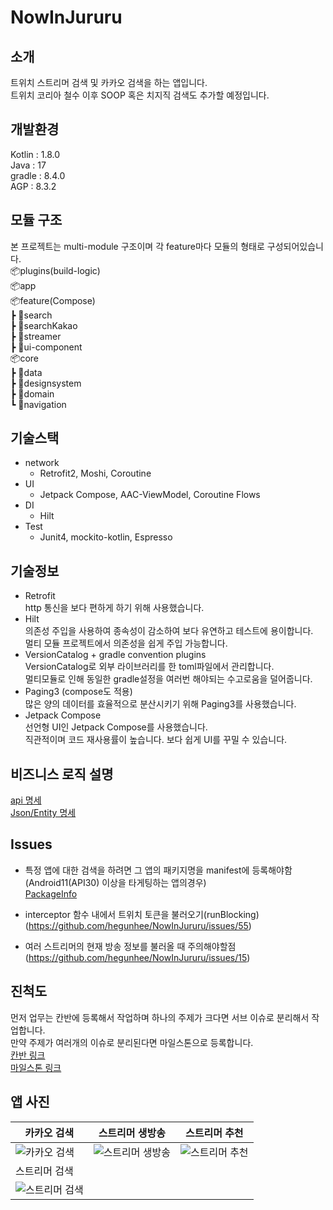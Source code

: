 # NowInJururu  
## 소개  
트위치 스트리머 검색 및 카카오 검색을 하는 앱입니다.  
트위치 코리아 철수 이후 SOOP 혹은 치지직 검색도 추가할 예정입니다.  
## 개발환경
Kotlin : 1.8.0  
Java : 17  
gradle : 8.4.0  
AGP : 8.3.2  
## 모듈 구조  
본 프로젝트는 multi-module 구조이며 각 feature마다 모듈의 형태로 구성되어있습니다.  
📦plugins(build-logic)  
📦app  
📦feature(Compose)  
┣ 📂search  
┣ 📂searchKakao  
┣ 📂streamer  
┣ 📂ui-component  
📦core  
┣ 📂data  
┣ 📂designsystem  
┣ 📂domain  
┗ 📂navigation  

## 기술스택  
- network
  - Retrofit2, Moshi, Coroutine
- UI
  - Jetpack Compose, AAC-ViewModel, Coroutine Flows
- DI  
  - Hilt
- Test
  - Junit4, mockito-kotlin, Espresso
 
## 기술정보  
- Retrofit  
  http 통신을 보다 편하게 하기 위해 사용했습니다.  
- Hilt  
  의존성 주입을 사용하여 종속성이 감소하여 보다 유연하고 테스트에 용이합니다.  
  멀티 모듈 프로젝트에서 의존성을 쉽게 주입 가능합니다.  
- VersionCatalog + gradle convention plugins  
  VersionCatalog로 외부 라이브러리를 한 toml파일에서 관리합니다.  
  멀티모듈로 인해 동일한 gradle설정을 여러번 해야되는 수고로움을 덜어줍니다.  
- Paging3 (compose도 적용)  
  많은 양의 데이터를 효율적으로 분산시키기 위해 Paging3를 사용했습니다.  
- Jetpack Compose  
  선언형 UI인 Jetpack Compose를 사용했습니다.  
  직관적이며 코드 재사용률이 높습니다. 보다 쉽게 UI를 꾸밀 수 있습니다.  

## 비즈니스 로직 설명  
[api 명세](https://github.com/hegunhee/NowInJururu/issues/5)  
[Json/Entity 명세](https://github.com/hegunhee/NowInJururu/issues/4)  
## Issues  
- 특정 앱에 대한 검색을 하려면 그 앱의 패키지명을 manifest에 등록해야함(Android11(API30) 이상을 타게팅하는 앱의경우)  
[PackageInfo](https://github.com/hegunhee/NowInJururu/issues/9)  

- interceptor 함수 내에서 트위치 토큰을 불러오기(runBlocking)  
(https://github.com/hegunhee/NowInJururu/issues/55)  

- 여러 스트리머의 현재 방송 정보를 불러올 때 주의해야할점  
(https://github.com/hegunhee/NowInJururu/issues/15)

## 진척도  
먼저 업무는 칸반에 등록해서 작업하며 하나의 주제가 크다면 서브 이슈로 분리해서 작업합니다.  
만약 주제가 여러개의 이슈로 분리된다면 마일스톤으로 등록합니다.  
[칸반 링크](https://github.com/users/hegunhee/projects/5/views/1)  
[마일스톤 링크](https://github.com/hegunhee/NowInJururu/milestones)  

## 앱 사진  
| 카카오 검색 | 스트리머 생방송 | 스트리머 추천 |
| -------- | ----------- | --------- |
| ![카카오 검색](https://github.com/user-attachments/assets/00d470c3-bf6d-4ae1-b992-6bfa31a0494e) | ![스트리머 생방송](https://github.com/user-attachments/assets/de4e9cb3-4be8-44de-875d-f7fdc5c4e7f6) | ![스트리머 추천](https://github.com/user-attachments/assets/f04eadd2-0aa8-4c00-94de-a355a0cfdeb8) |
| 스트리머 검색 |           |           |
| ![스트리머 검색](https://github.com/user-attachments/assets/7b775012-ebfa-49a8-9e7a-2e4c49055f8c) |
